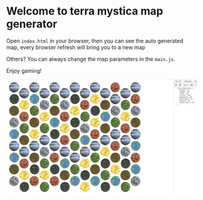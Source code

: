# Welcome to terra mystica map generator

Open `index.html` in your browser, then you can see the auto generated map, every browser refresh will bring you to a new map

Others? You can always change the map parameters in the `main.js`.

Enjoy gaming!

![preview](./asset/preview.png)